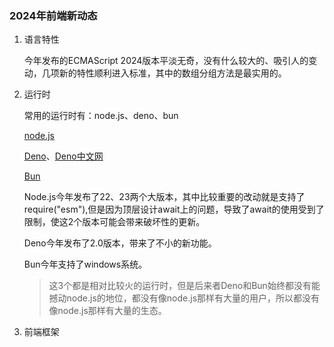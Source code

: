 ### 2024年前端新动态

1. 语言特性

    今年发布的ECMAScript 2024版本平淡无奇，没有什么较大的、吸引人的变动，几项新的特性顺利进入标准，其中的数组分组方法是最实用的。

2. 运行时

    常用的运行时有：node.js、deno、bun

    [node.js](https://nodejs.org/zh-cn)

    [Deno](https://deno.com/)、[Deno中文网](https://www.denojs.cn/)

    [Bun](https://www.bunjs.cn/)

    Node.js今年发布了22、23两个大版本，其中比较重要的改动就是支持了require("esm"),但是因为顶层设计await上的问题，导致了await的使用受到了限制，使这2个版本可能会带来破坏性的更新。

    Deno今年发布了2.0版本，带来了不小的新功能。

    Bun今年支持了windows系统。

    > 这3个都是相对比较火的运行时，但是后来者Deno和Bun始终都没有能撼动node.js的地位，都没有像node.js那样有大量的用户，所以都没有像node.js那样有大量的生态。

3. 前端框架

